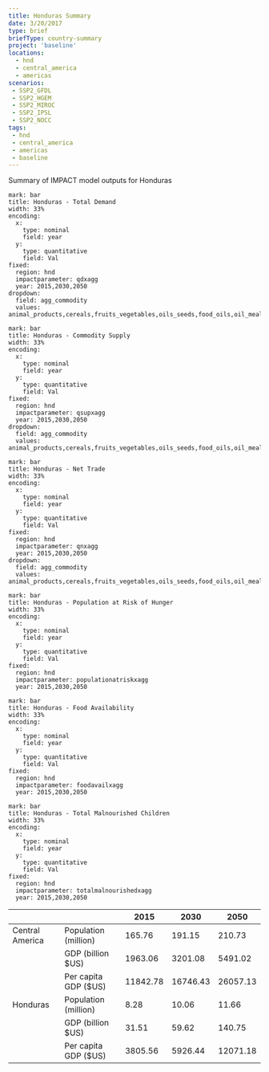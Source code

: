 ```yaml
---
title: Honduras Summary
date: 3/20/2017
type: brief
briefType: country-summary
project: 'baseline'
locations:
  - hnd
  - central_america
  - americas
scenarios:
 - SSP2_GFDL
 - SSP2_HGEM
 - SSP2_MIROC
 - SSP2_IPSL
 - SSP2_NOCC
tags:
 - hnd
 - central_america
 - americas
 - baseline
---
```

Summary of IMPACT model outputs for Honduras

```chart
mark: bar
title: Honduras - Total Demand
width: 33%
encoding:
  x:
    type: nominal
    field: year
  y:
    type: quantitative
    field: Val
fixed:
  region: hnd
  impactparameter: qdxagg
  year: 2015,2030,2050
dropdown:
  field: agg_commodity
  values: animal_products,cereals,fruits_vegetables,oils_seeds,food_oils,oil_meals,other,pulses,roots_tubers,sugar
```

```chart
mark: bar
title: Honduras - Commodity Supply
width: 33%
encoding:
  x:
    type: nominal
    field: year
  y:
    type: quantitative
    field: Val
fixed:
  region: hnd
  impactparameter: qsupxagg
  year: 2015,2030,2050
dropdown:
  field: agg_commodity
  values: animal_products,cereals,fruits_vegetables,oils_seeds,food_oils,oil_meals,other,pulses,roots_tubers,sugar
```

```chart
mark: bar
title: Honduras - Net Trade
width: 33%
encoding:
  x:
    type: nominal
    field: year
  y:
    type: quantitative
    field: Val
fixed:
  region: hnd
  impactparameter: qnxagg
  year: 2015,2030,2050
dropdown:
  field: agg_commodity
  values: animal_products,cereals,fruits_vegetables,oils_seeds,food_oils,oil_meals,other,pulses,roots_tubers,sugar
```

```chart
mark: bar
title: Honduras - Population at Risk of Hunger
width: 33%
encoding:
  x:
    type: nominal
    field: year
  y:
    type: quantitative
    field: Val
fixed:
  region: hnd
  impactparameter: populationatriskxagg
  year: 2015,2030,2050
```

```chart
mark: bar
title: Honduras - Food Availability
width: 33%
encoding:
  x:
    type: nominal
    field: year
  y:
    type: quantitative
    field: Val
fixed:
  region: hnd
  impactparameter: foodavailxagg
  year: 2015,2030,2050
```

```chart
mark: bar
title: Honduras - Total Malnourished Children
width: 33%
encoding:
  x:
    type: nominal
    field: year
  y:
    type: quantitative
    field: Val
fixed:
  region: hnd
  impactparameter: totalmalnourishedxagg
  year: 2015,2030,2050
```

|   |   | 2015 | 2030 | 2050 |
|---|---|---|---|---|
| Central America | Population (million) | 165.76 | 191.15 | 210.73 |
|  | GDP (billion $US) | 1963.06 | 3201.08 | 5491.02 |
|  | Per capita GDP ($US) | 11842.78 | 16746.43 | 26057.13 |
| Honduras | Population (million) | 8.28 | 10.06 | 11.66 |
|  | GDP (billion $US) | 31.51 | 59.62 | 140.75 |
|  | Per capita GDP ($US) | 3805.56| 5926.44| 12071.18|